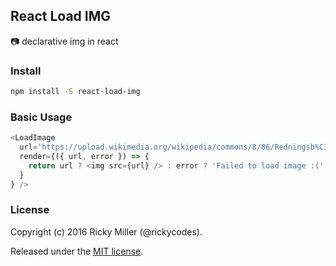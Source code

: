 ## React Load IMG
📷 declarative img in react

### Install
```bash
npm install -S react-load-img
```
### Basic Usage
```javascript
<LoadImage
  url='https://upload.wikimedia.org/wikipedia/commons/8/86/Redningsb%C3%A5den_k%C3%B8res_gennem_klitterne_%28high_resolution%29.jpg'
  render={({ url, error }) => {
    return url ? <img src={url} /> : error ? 'Failed to load image :(' : 'Loading...'
  }
} />
```
### License
Copyright (c) 2016 Ricky Miller (@rickycodes).

Released under the [MIT license](https://tldrlegal.com/license/mit-license).

